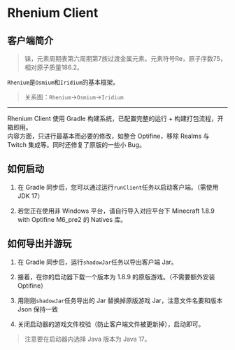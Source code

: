 # Rhenium Client

## 客户端简介

> 铼，元素周期表第六周期第7族过渡金属元素。元素符号Re，原子序数75，相对原子质量186.2。

`Rhenium`是`Osmium`和`Iridium`的基本框架。

> 关系图：`Rhenium`->`Osmium`->`Iridium`

---

Rhenium Client 使用 Gradle 构建系统，已配置完整的运行 + 构建打包流程，开箱即用。<br>
内容方面，只进行最基本而必要的修改，如整合 Optifine，移除 Realms 与 Twitch 集成等。同时还修复了原版的一些小 Bug。

## 如何启动

1. 在 Gradle 同步后，您可以通过运行`runClient`任务以启动客户端。（需使用 JDK 17）

2. 若您正在使用非 Windows 平台，请自行导入对应平台下 Minecraft 1.8.9 with Optifine M6_pre2 的 Natives 库。

## 如何导出并游玩

1. 在 Gradle 同步后，运行`shadowJar`任务以导出客户端 Jar。

2. 接着，在你的启动器下载一个版本为 1.8.9 的原版游戏。（不需要额外安装 Optifine）

3. 用刚刚`shadowJar`任务导出的 Jar 替换掉原版游戏 Jar，注意文件名要和版本 Json 保持一致

4. 关闭启动器的游戏文件校验（防止客户端文件被更新掉），启动即可。 

> 注意要在启动器内选择 Java 版本为 Java 17。
